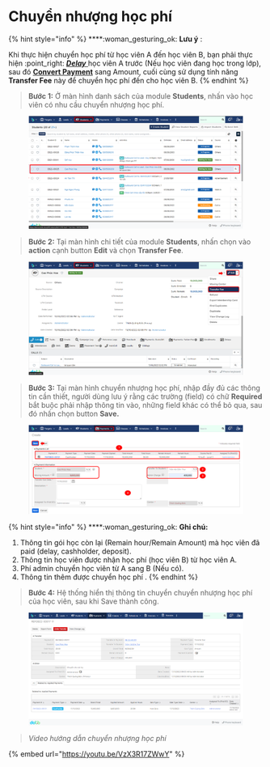 # Chuyển nhượng học phí

{% hint style="info" %}
****:woman\_gesturing\_ok: **Lưu ý** :

Khi thực hiện chuyển học phí từ học viên A đến học viên B, bạn phải thực hiện :point\_right: [_**Delay**_ ](https://help.dotb.vn/bo-phan-giao-vu/quan-li-su-vu/quan-li-delay#hoc-vien-delay-khoi-lop) học viên A trước (Nếu học viên đang học trong lớp), sau đó [**Convert Payment**](../../../admin-guide/drop-payment.md#convert-payment) sang Amount, cuối cùng sử dụng tính năng **Transfer Fee**  này để chuyển học phí đến cho học viên B.
{% endhint %}

> **Bước 1:** Ở màn hình danh sách của module **Students**, nhấn vào học viên có nhu cầu chuyển nhượng học phí.

<figure><img src="../../../.gitbook/assets/image (8) (4) (1).png" alt=""><figcaption></figcaption></figure>

> **Bước 2:** Tại màn hình chi tiết của module **Students**, nhấn chọn vào **action** cạnh button **Edit** và chọn **Transfer Fee**.

<figure><img src="../../../.gitbook/assets/image (14).png" alt=""><figcaption></figcaption></figure>

> **Bước 3:** Tại màn hình chuyển nhượng học phí, nhập đầy đủ các thông tin cần thiết, người dùng lưu ý rằng các trường (field) có chữ **Required** bắt buộc phải nhập thông tin vào, những field khác có thể bỏ qua, sau đó nhấn chọn button **Save.**

<figure><img src="../../../.gitbook/assets/image (7) (4).png" alt=""><figcaption></figcaption></figure>

{% hint style="info" %}
****:woman\_gesturing\_ok: **Ghi chú:**

1. Thông tin gói học còn lại (Remain hour/Remain Amount) mà học viên đã paid (delay, cashholder, deposit).
2. Thông tin học viên được nhận học phí (học viên B) từ học viên A.
3. Phí admin chuyển học viên từ A sang B (Nếu có).
4. Thông tin thêm được chuyển học phí .
{% endhint %}

> **Bước 4:** Hệ thống hiển thị thông tin chuyển chuyển nhượng học phí của học viên, sau khi Save thành công.

<figure><img src="../../../.gitbook/assets/image (2) (6).png" alt=""><figcaption></figcaption></figure>

> _Video hướng dẫn chuyển nhượng học phí_

{% embed url="https://youtu.be/VzX3R17ZWwY" %}
